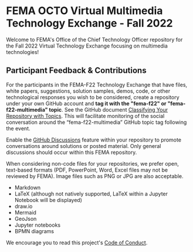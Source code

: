 # FEMA OCTO Virtual Multimedia Technology Exchange - Fall 2022

Welcome to FEMA's Office of the Chief Technology Officer repository for the Fall 2022 Virtual Technology Exchange focusing on multimedia technologies!

## Participant Feedback & Contributions

For the participants in the FEMA-F22 Technology Exchange that have files, white papers, suggestions, solution samples, demos, code, or other technological responses you wish to be considered, create a repository under your own GitHub account and **tag it with the "fema-f22" or "fema-f22-multimedia" topic**. See the GitHub document [Classifying Your Repository with Topics](https://docs.github.com/en/github/administering-a-repository/managing-repository-settings/classifying-your-repository-with-topics). This will facilitate monitoring of the social conversation around the “fema-f22-multimedia” GitHub topic tag following the event.


Enable the [GitHub Discussions](https://docs.github.com/en/discussions/quickstart) feature within your repository to promote conversations around solutions or posted material. Only general discussions should occur within this FEMA repository.

When considering non-code files for your repositories, we prefer open, text-based formats (PDF, PowerPoint, Word, Excel files may not be reviewed by FEMA). Image files such as PNG or JPG are also acceptable.

- Markdown
- LaTeX (although not natively supported, LaTeX within a Jupyter Notebook will be displayed)
- draw.io
- Mermaid
- GeoJson
- Jupyter notebooks
- BPMN diagrams

We encourage you to read this project's [Code of Conduct](CODE_OF_CONDUCT.md).
